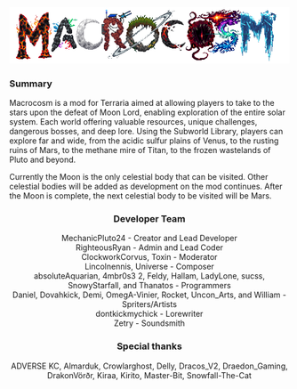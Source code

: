 
<center>
<img title="Macrocosm" alt="Macrocosm" src="Content\Menus\Logo.png">
</center>

### Summary
Macrocosm is a mod for Terraria aimed at allowing players to take to the stars upon the defeat of Moon Lord, enabling exploration of the entire solar system.
Each world offering valuable resources, unique challenges, dangerous bosses, and deep lore.
Using the Subworld Library, players can explore far and wide, from the acidic sulfur plains of Venus, to the rusting ruins of Mars, to the methane mire of Titan, to the frozen wastelands of Pluto and beyond.

Currently the Moon is the only celestial body that can be visited.
Other celestial bodies will be added as development on the mod continues.
After the Moon is complete, the next celestial body to be visited will be Mars. 

<center>

### Developer Team
MechanicPluto24 - Creator and Lead Developer\
RighteousRyan - Admin and Lead Coder\
ClockworkCorvus, Toxin - Moderator\
Lincolnennis, Universe - Composer\
absoluteAquarian, 4mbr0s3 2, Feldy, Hallam, LadyLone, sucss, SnowyStarfall, and Thanatos - Programmers\
Daniel, Dovahkick, Demi, OmegA-Vinier, Rocket, Uncon_Arts, and William - Spriters/Artists\
dontkickmychick - Lorewriter\
Zetry - Soundsmith

### Special thanks
ADVERSE KC, Almarduk, Crowlarghost, Delly, Dracos_V2, Draedon_Gaming, DrakonVörðr, Kiraa, Kirito, Master-Bit, Snowfall-The-Cat

</center>

